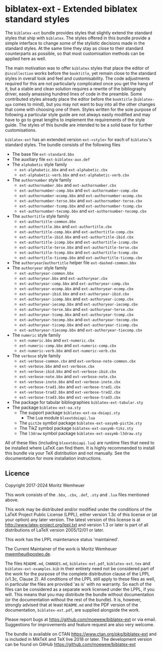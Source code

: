 biblatex-ext - Extended biblatex standard styles
================================================

The `biblatex-ext` bundle provides styles that slightly extend the
standard styles that ship with `biblatex`. The styles offered in this
bundle provide a simple interface to change some of the stylistic
decisions made in the standard styles. At the same time they stay as
close to their standard counterparts as possible, so that most
customisation methods can be applied here as well.

The main motivation was to offer `biblatex` styles that place the
editor of `@incollection` works before the `booktitle`, yet remain
close to the standard styles in overall look and feel and
customisability. The code adjustments required for this are not 
particularly complicated once you get the hang of it, but a stable and
clean solution requires a rewrite of the bibliography driver, easily
amassing hundred lines of code in the preamble. Some contributed styles
already place the editor before the `booktitle` (`biblatex-apa` comes
to mind), but you may not want to buy into all the other changes that
come with choosing one of them. Styles written for the sole purpose of
following a particular style guide are not always easily modified and
may have to go to great lengths to implement the requirements of the
style guide. The styles of this bundle are intended to be a solid base
for further customisations.

`biblatex-ext` has an extended version `ext-<style>` for each of
`biblatex`'s standard styles. The bundle consists of the following
files

- The base file `ext-standard.bbx`
- The auxiliary file `ext-biblatex-aux.def`
- The `alphabetic` style family
  - `ext-alphabetic.bbx` and `ext-alphabetic.cbx`
  - `ext-alphabetic-verb.bbx` and `ext-alphabetic-verb.cbx`
- The `authornumber` style family
  - `ext-authornumber.bbx` and `ext-authornumber.cbx`
  - `ext-authornumber-comp.bbx` and `ext-authornumber-comp.cbx`
  - `ext-authornumber-ecomp.bbx` and `ext-authornumber-ecomp.cbx`
  - `ext-authornumber-terse.bbx` and `ext-authornumber-terse.cbx`
  - `ext-authornumber-tcomp.bbx` and `ext-authornumber-tcomp.cbx`
  - `ext-authornumber-tecomp.bbx` and `ext-authornumber-tecomp.cbx`
- The `authortitle` style family
  - `ext-authortitle-common.bbx`
  - `ext-authortitle.bbx` and `ext-authortitle.cbx`
  - `ext-authortitle-comp.bbx` and `ext-authortitle-comp.cbx`
  - `ext-authortitle-ibid.bbx` and `ext-authortitle-ibid.cbx`
  - `ext-authortitle-icomp.bbx` and `ext-authortitle-icomp.cbx`
  - `ext-authortitle-terse.bbx` and `ext-authortitle-terse.cbx`
  - `ext-authortitle-tcomp.bbx` and `ext-authortitle-tcomp.cbx`
  - `ext-authortitle-ticomp.bbx` and `ext-authortitle-ticomp.cbx`
- The `authoryear`/`authortitle` helper file `ext-dashed-common.bbx`
- The `authoryear` style family
  - `ext-authoryear-common.bbx`
  - `ext-authoryear.bbx` and `ext-authoryear.cbx`
  - `ext-authoryear-comp.bbx` and `ext-authoryear-comp.cbx`
  - `ext-authoryear-ecomp.bbx` and `ext-authoryear-ecomp.cbx`
  - `ext-authoryear-ibid.bbx` and `ext-authoryear-ibid.cbx`
  - `ext-authoryear-icomp.bbx` and `ext-authoryear-icomp.cbx`
  - `ext-authoryear-iecomp.bbx` and `ext-authoryear-iecomp.cbx`
  - `ext-authoryear-terse.bbx` and `ext-authoryear-terse.cbx`
  - `ext-authoryear-tcomp.bbx` and `ext-authoryear-tcomp.cbx`
  - `ext-authoryear-tecomp.bbx` and `ext-authoryear-tecomp.cbx`
  - `ext-authoryear-ticomp.bbx` and `ext-authoryear-ticomp.cbx`
  - `ext-authoryear-tiecomp.bbx` and `ext-authoryear-tiecomp.cbx`
- The `numeric` style family
  - `ext-numeric.bbx` and `ext-numeric.cbx`
  - `ext-numeric-comp.bbx` and `ext-numeric-comp.cbx`
  - `ext-numeric-verb.bbx` and `ext-numeric-verb.cbx`
- The `verbose` style family
  - `ext-verbose-common.cbx` and `ext-verbose-note-common.cbx`
  - `ext-verbose.bbx` and `ext-verbose.cbx`
  - `ext-verbose-ibid.bbx` and `ext-verbose-ibid.cbx`
  - `ext-verbose-note.bbx` and `ext-verbose-note.cbx`
  - `ext-verbose-inote.bbx` and `ext-verbose-inote.cbx`
  - `ext-verbose-trad1.bbx` and `ext-verbose-trad1.cbx`
  - `ext-verbose-trad2.bbx` and `ext-verbose-trad2.cbx`
  - `ext-verbose-trad3.bbx` and `ext-verbose-trad3.cbx`
- The package for tabular bibliographies `biblatex-ext-tabular.sty`
- The package `biblatex-ext-oa.sty`
  - The support package `biblatex-ext-oa-doiapi.sty`
    - The Lua module `blxextdoiapi.lua`
  - The `pict2e` symbol package `biblatex-ext-oasymb-pict2e.sty`
  - The TikZ symbol package `biblatex-ext-oasymb-tikz.sty`
  - The `l3draw` symbol package `biblatex-ext-oasymb-l3draw.sty`

All of these files (including `blxextdoiapi.lua`) are runtime files
that need to be installed where LaTeX can find them.
It is highly recommended to install this bundle via your TeX
distribution and not manually. See the documentation for more
installation instructions.

## Licence

Copyright 2017-2024 Moritz Wemheuer

This work consists of the `.bbx`, `.cbx`, `.def`, `.sty` and `.lua`
files mentioned above.

This work may be distributed and/or modified under the
conditions of the LaTeX Project Public License (LPPL), either
version 1.3c of this license or (at your option) any later
version. The latest version of this license is at
<http://www.latex-project.org/lppl.txt>
and version 1.3 or later is part of all distributions of LaTeX
version 2005/12/01 or later.

This work has the LPPL maintenance status 'maintained'.

The Current Maintainer of the work is Moritz Wemheuer
  <mwemheu@posteo.de>.

The files `README.md`, `CHANGES.md`, `biblatex-ext.pdf`,
`biblatex-ext.tex` and `biblatex-ext-examples.bib` in their entirety
need not be considered part of the work for the purpose of the complete
distribution clause of the LPPL (v1.3c, Clause 2).
All conditions of the LPPL still apply to these files as well, in
particular the files are provided 'as is' with no warranty.
So each of the files can be considered as a separate work licensed
under the LPPL, if you will.
This means that you may distribute the bundle without documentation
(or the documentation without the rest of the bundle).
It is, however, strongly advised that at least `README.md` and the PDF
version of the documentation, `biblatex-ext.pdf`, are supplied
alongside the work.


Please report bugs at <https://github.com/moewew/biblatex-ext>
or via email.
Suggestions for improvements and feature request are also very welcome.

The bundle is available on CTAN <https://www.ctan.org/pkg/biblatex-ext>
and is included in MikTeX and TeX live 2018 or later.
The development version can be found on GitHub
<https://github.com/moewew/biblatex-ext>
